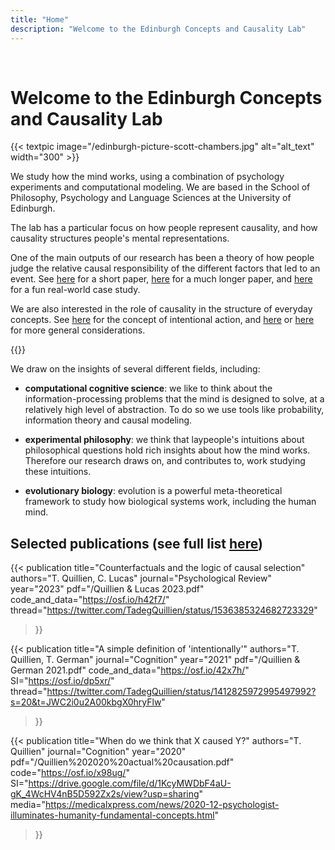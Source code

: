 ```yaml
---
title: "Home"
description: "Welcome to the Edinburgh Concepts and Causality Lab"
---
```

&nbsp;
# Welcome to the Edinburgh Concepts and Causality Lab

{{< textpic image="/edinburgh-picture-scott-chambers.jpg" alt="alt_text" width="300" >}}

We study how the mind works, using a combination of psychology experiments and computational modeling. We are based in the School of Philosophy, Psychology and Language Sciences at the University of Edinburgh.

The lab has a particular focus on how people represent causality, and how causality structures people's mental representations. 

One of the main outputs of our research has been a theory of how people judge the relative causal responsibility of the different factors that led to an event. See [here](/Quillien%202020%20actual%20causation.pdf) for a short paper, [here](/Quillien%20&%20Lucas%202023.pdf) for a much longer paper, and [here](/Quillien%20&%20Barlev%202022.pdf) for a fun real-world case study.

We are also interested in the role of causality in the structure of everyday concepts. See [here](/Quillien%20&%20German%202021.pdf) for the concept of intentional action, and [here](/Quillien%202018.pdf) or [here](/Marchant%20et%20al%202023.pdf) for more general considerations.

{{</textpic>}}




We draw on the insights of several different fields, including:

- **computational cognitive science**: we like to think about the information-processing problems that the mind is designed to solve, at a relatively high level of abstraction. To do so we use tools like probability, information theory and causal modeling. 

- **experimental philosophy**: we think that laypeople's intuitions about philosophical questions hold rich insights about how the mind works. Therefore our research draws on, and contributes to, work studying these intuitions.

- **evolutionary biology**: evolution is a powerful meta-theoretical framework to study how biological systems work, including the human mind.

## Selected publications (see full list [here](/publications))

{{< publication 
    title="Counterfactuals and the logic of causal selection" 
    authors="T. Quillien, C. Lucas" 
    journal="Psychological Review" 
    year="2023" 
    pdf="/Quillien & Lucas 2023.pdf" 
    code_and_data="https://osf.io/h42f7/"
    thread="https://twitter.com/TadegQuillien/status/1536385324682723329"
>}}

{{< publication 
    title="A simple definition of 'intentionally'" 
    authors="T. Quillien, T. German" 
    journal="Cognition" 
    year="2021" 
    pdf="/Quillien & German 2021.pdf"
    code_and_data="https://osf.io/42x7h/"
    SI="https://osf.io/dp5xr/"
    thread="https://twitter.com/TadegQuillien/status/1412825972995497992?s=20&t=JWC2i0u2A00kbgX0hryFlw"
>}}

{{< publication 
    title="When do we think that X caused Y?" 
    authors="T. Quillien" 
    journal="Cognition" 
    year="2020" 
    pdf="/Quillien%202020%20actual%20causation.pdf" 
    code="https://osf.io/x98ug/"
    SI="https://drive.google.com/file/d/1KcyMWDbF4aU-gK_4WcHV4nB5D592Zx2s/view?usp=sharing"
    media="https://medicalxpress.com/news/2020-12-psychologist-illuminates-humanity-fundamental-concepts.html"
>}}